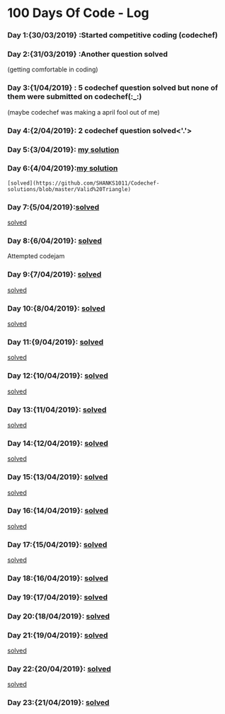 # 100 Days Of Code - Log

### Day 1:{30/03/2019} :Started competitive coding (codechef)

### Day 2:{31/03/2019} :Another question solved
(getting comfortable in coding)

### Day 3:{1/04/2019} : 5 codechef question solved but none of them were submitted on codechef(:_:)
(maybe codechef was making a april fool out of me)

### Day 4:{2/04/2019}: 2 codechef question solved<'.'>

### Day 5:{3/04/2019}: [ my solution ](https://github.com/SHANKS1011/Codechef-solutions/blob/master/First%20and%20Last)

### Day 6:{4/04/2019}:[my solution](https://github.com/SHANKS1011/Codechef-solutions/blob/master/2%20nos)
    [solved](https://github.com/SHANKS1011/Codechef-solutions/blob/master/Valid%20Triangle)

### Day 7:{5/04/2019}:[solved](https://github.com/SHANKS1011/Codechef-solutions/blob/master/servant)
[solved](https://github.com/SHANKS1011/Codechef-solutions/blob/master/Reactangle)

### Day 8:{6/04/2019}: [solved](https://github.com/SHANKS1011/Codechef-solutions/blob/master/PLAYPIAN)
Attempted codejam

### Day 9:{7/04/2019}: [solved](https://github.com/SHANKS1011/Codechef-solutions/blob/master/DIFFSUM)
[solved](https://github.com/SHANKS1011/Codechef-solutions/blob/master/FLOW010)

### Day 10:{8/04/2019}: [solved](https://github.com/SHANKS1011/Codechef-solutions/blob/master/ATM%20Machine)
[solved](https://github.com/SHANKS1011/Codechef-solutions/blob/master/VOWELTB)

### Day 11:{9/04/2019}: [solved](https://github.com/SHANKS1011/Codechef-solutions/blob/master/NOTINCOM)
[solved](https://github.com/SHANKS1011/Codechef-solutions/blob/master/Mahasena)

### Day 12:{10/04/2019}: [solved](https://github.com/SHANKS1011/Codechef-solutions/blob/master/Average%20Number)
[solved](https://github.com/SHANKS1011/Codechef-solutions/blob/master/Gross%20Salary)

### Day 13:{11/04/2019}: [solved](https://github.com/SHANKS1011/Codechef-solutions/blob/master/The%20Block%20Game)
[solved](https://github.com/SHANKS1011/Codechef-solutions/blob/master/Sum%20of%20Digits)

### Day 14:{12/04/2019}: [solved](https://github.com/SHANKS1011/Codechef-solutions/blob/master/ATM)
[solved](https://github.com/SHANKS1011/Codechef-solutions/blob/master/Reverse%20The%20Number)

### Day 15:{13/04/2019}: [solved](https://github.com/SHANKS1011/Codechef-solutions/blob/master/Chef%20and%20Difficult%20Contests)
[solved](https://github.com/SHANKS1011/Codechef-solutions/blob/master/Chef%20and%20Friends)

### Day 16:{14/04/2019}: [solved](https://github.com/SHANKS1011/Codechef-solutions/blob/master/Smallest%20Numbers%20of%20Notes)
[solved](https://github.com/SHANKS1011/Codechef-solutions/blob/master/Program%20Your%20Own%20CALCULATOR)

### Day 17:{15/04/2019}: [solved](https://github.com/SHANKS1011/Codechef-solutions/blob/master/Whats%20in%20the%20Name)
[solved](https://github.com/SHANKS1011/Codechef-solutions/blob/master/Uniform%20Strings)

### Day 18:{16/04/2019}: [solved](https://github.com/SHANKS1011/Codechef-solutions/blob/master/Chef%20and%20Cook-Off)

### Day 19:{17/04/2019}: [solved](https://github.com/SHANKS1011/Codechef-solutions/blob/master/Small%20factorials)

### Day 20:{18/04/2019}: [solved](https://github.com/SHANKS1011/Codechef-solutions/blob/master/Second%20Largest)

### Day 21:{19/04/2019}: [solved](https://github.com/SHANKS1011/Codechef-solutions/blob/master/Turbo%20Sort)
[solved](https://github.com/SHANKS1011/Codechef-solutions/blob/master/From%20heaven%20to%20earth)

### Day 22:{20/04/2019}: [solved](https://github.com/SHANKS1011/Codechef-solutions/blob/master/Find%20the%20Maximum%20Value)
[solved](https://github.com/SHANKS1011/Codechef-solutions/blob/master/Life%2C%20the%20Universe%2C%20and%20Everything)

### Day 23:{21/04/2019}: [solved](https://github.com/SHANKS1011/Codechef-solutions/blob/master/Minimum%20Deletions)
